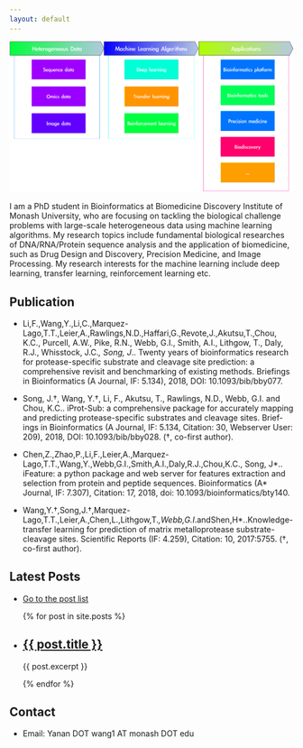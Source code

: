 ```yaml
---
layout: default
---
```

![Research Interests](assets/images/Research_interests.png "My Research Interests")


I am a PhD student in Bioinformatics at Biomedicine Discovery Institute of Monash University, who are focusing on tackling the biological challenge problems with large-scale heterogeneous data using machine learning algorithms. My research topics include fundamental biological researches of DNA/RNA/Protein sequence analysis and the application of biomedicine, such as Drug Design and Discovery, Precision Medicine, and Image Processing. My research interests for the machine learning include deep learning, transfer learning, reinforcement learning etc.

## Publication
- Li,F.,Wang,Y.,Li,C.,Marquez-Lago,T.T.,Leier,A.,Rawlings,N.D.,Haffari,G.,Revote,J.,Akutsu,T.,Chou, K.C., Purcell, A.W., Pike, R.N., Webb, G.I., Smith, A.I., Lithgow, T., Daly, R.J., Whisstock, J.C.*, Song, J*.. Twenty years of bioinformatics research for protease-specific substrate and cleavage site prediction: a comprehensive revisit and benchmarking of existing methods. Briefings in Bioinformatics (A Journal, IF: 5.134), 2018, DOI: 10.1093/bib/bby077.

- Song, J.†, Wang, Y.†, Li, F., Akutsu, T., Rawlings, N.D., Webb, G.I. and Chou, K.C.. iProt-Sub: a comprehensive package for accurately mapping and predicting protease-specific substrates and cleavage sites. Brief-
ings in Bioinformatics (A Journal, IF: 5.134, Citation: 30, Webserver User: 209), 2018, DOI: 10.1093/bib/bby028. (†, co-first author).

- Chen,Z.,Zhao,P.,Li,F.,Leier,A.,Marquez-Lago,T.T.,Wang,Y.,Webb,G.I.,Smith,A.I.,Daly,R.J.,Chou,K.C., Song, J*.. iFeature: a python package and web server for features extraction and selection from protein and peptide sequences. Bioinformatics (A* Journal, IF: 7.307), Citation: 17, 2018, doi: 10.1093/bioinformatics/bty140.

- Wang,Y.†,Song,J.†,Marquez-Lago,T.T.,Leier,A.,Chen,L.,Lithgow,T.*,Webb,G.I*.andShen,H*..Knowledge-transfer learning for prediction of matrix metalloprotease substrate-cleavage sites. Scientific Reports (IF: 4.259), Citation: 10, 2017:5755. (†, co-first author).

## Latest Posts
- [Go to the post list](blog.html)

<ul>
  {% for post in site.posts %}
    <li>
      <h2><a href="{{ post.url }}">{{ post.title }}</a></h2>
      <p>{{ post.excerpt }}</p>
    </li>
  {% endfor %}
</ul>

## Contact
- Email: Yanan DOT wang1 AT monash DOT edu
